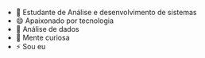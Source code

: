 
- 🌱 Estudante de Análise e desenvolvimento de sistemas
- 😄 Apaixonado por tecnologia
- 🔭 Análise de dados
- 💬 Mente curiosa
- ⚡ Sou eu
